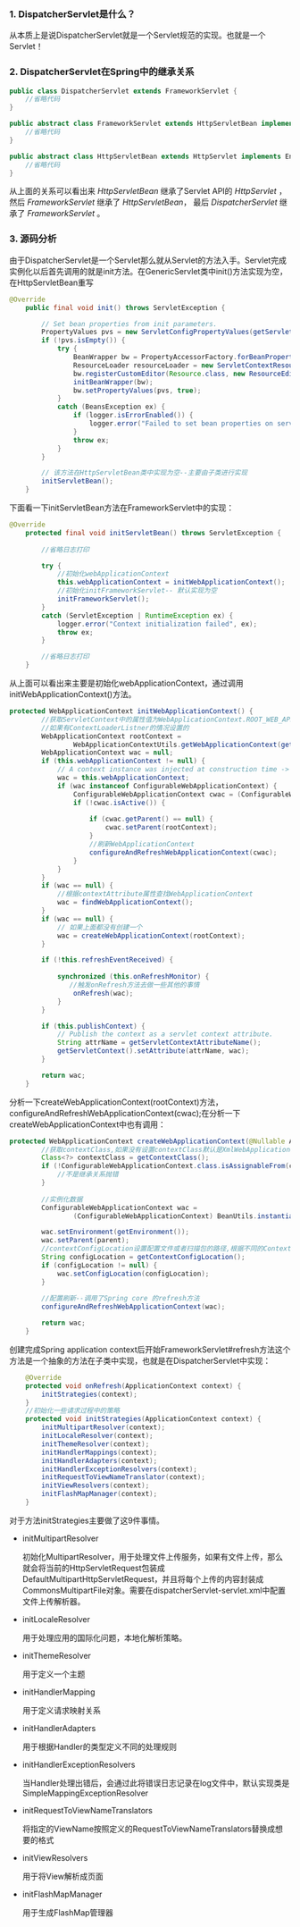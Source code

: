### 1. DispatcherServlet是什么？
从本质上是说DispatcherServlet就是一个Servlet规范的实现。也就是一个Servlet！
### 2. DispatcherServlet在Spring中的继承关系

```java
public class DispatcherServlet extends FrameworkServlet {
    //省略代码
}

public abstract class FrameworkServlet extends HttpServletBean implements ApplicationContextAware {
    //省略代码
}

public abstract class HttpServletBean extends HttpServlet implements EnvironmentCapable, EnvironmentAware {
    //省略代码    
}

```
从上面的关系可以看出来 *HttpServletBean* 继承了Servlet API的 *HttpServlet* ，然后 *FrameworkServlet* 继承了
*HttpServletBean*， 最后 *DispatcherServlet* 继承了 *FrameworkServlet* 。
### 3. 源码分析
由于DispatcherServlet是一个Servlet那么就从Servlet的方法入手。Servlet完成实例化以后首先调用的就是init方法。在GenericServlet类中init()方法实现为空，在HttpServletBean重写

```java
@Override
	public final void init() throws ServletException {

		// Set bean properties from init parameters.
		PropertyValues pvs = new ServletConfigPropertyValues(getServletConfig(), this.requiredProperties);
		if (!pvs.isEmpty()) {
			try {
				BeanWrapper bw = PropertyAccessorFactory.forBeanPropertyAccess(this);
				ResourceLoader resourceLoader = new ServletContextResourceLoader(getServletContext());
				bw.registerCustomEditor(Resource.class, new ResourceEditor(resourceLoader, getEnvironment()));
				initBeanWrapper(bw);
				bw.setPropertyValues(pvs, true);
			}
			catch (BeansException ex) {
				if (logger.isErrorEnabled()) {
					logger.error("Failed to set bean properties on servlet '" + getServletName() + "'", ex);
				}
				throw ex;
			}
		}

		// 该方法在HttpServletBean类中实现为空--主要由子类进行实现
		initServletBean();
	}
```
下面看一下initServletBean方法在FrameworkServlet中的实现：

```java
@Override
	protected final void initServletBean() throws ServletException {
		
		//省略日志打印

		try {
		    //初始化webApplicationContext
			this.webApplicationContext = initWebApplicationContext();
			//初始化initFrameworkServlet-- 默认实现为空
			initFrameworkServlet();
		}
		catch (ServletException | RuntimeException ex) {
			logger.error("Context initialization failed", ex);
			throw ex;
		}

		//省略日志打印
	}
```
从上面可以看出来主要是初始化webApplicationContext，通过调用initWebApplicationContext()方法。

```java
protected WebApplicationContext initWebApplicationContext() {
        //获取ServletContext中的属性值为WebApplicationContext.ROOT_WEB_APPLICATION_CONTEXT_ATTRIBUTE对象的值
		//如果有ContextLoaderListner的情况设置的
		WebApplicationContext rootContext =
				WebApplicationContextUtils.getWebApplicationContext(getServletContext());
		WebApplicationContext wac = null;
		if (this.webApplicationContext != null) {
			// A context instance was injected at construction time -> use it
			wac = this.webApplicationContext;
			if (wac instanceof ConfigurableWebApplicationContext) {
				ConfigurableWebApplicationContext cwac = (ConfigurableWebApplicationContext) wac;
				if (!cwac.isActive()) {
				
					if (cwac.getParent() == null) {
						cwac.setParent(rootContext);
					}
					//刷新WebApplicationContext
					configureAndRefreshWebApplicationContext(cwac);
				}
			}
		}
		if (wac == null) {
		    //根据contextAttribute属性查找WebApplicationContext
			wac = findWebApplicationContext();
		}
		if (wac == null) {
			// 如果上面都没有创建一个
			wac = createWebApplicationContext(rootContext);
		}

		if (!this.refreshEventReceived) {
		
			synchronized (this.onRefreshMonitor) {
			   //触发onRefresh方法去做一些其他的事情
				onRefresh(wac);
			}
		}

		if (this.publishContext) {
			// Publish the context as a servlet context attribute.
			String attrName = getServletContextAttributeName();
			getServletContext().setAttribute(attrName, wac);
		}

		return wac;
	}
```
分析一下createWebApplicationContext(rootContext)方法，configureAndRefreshWebApplicationContext(cwac);在分析一下createWebApplicationContext中也有调用：

```java
protected WebApplicationContext createWebApplicationContext(@Nullable ApplicationContext parent) {
		//获取contextClass,如果没有设置contextClass默认是XmlWebApplicationContext
		Class<?> contextClass = getContextClass();
		if (!ConfigurableWebApplicationContext.class.isAssignableFrom(contextClass)) {
			//不是继承关系抛错
		}
		
		//实例化数据
		ConfigurableWebApplicationContext wac =
				(ConfigurableWebApplicationContext) BeanUtils.instantiateClass(contextClass);

		wac.setEnvironment(getEnvironment());
		wac.setParent(parent);
		//contextConfigLocation设置配置文件或者扫描包的路径,根据不同的Context来匹配
		String configLocation = getContextConfigLocation();
		if (configLocation != null) {
			wac.setConfigLocation(configLocation);
		}
		
		//配置刷新--调用了Spring core 的refresh方法
		configureAndRefreshWebApplicationContext(wac);

		return wac;
	}
```
创建完成Spring application context后开始FrameworkServlet#refresh方法这个方法是一个抽象的方法在子类中实现，也就是在DispatcherServlet中实现：

```java
	@Override
	protected void onRefresh(ApplicationContext context) {
		initStrategies(context);
	}
	//初始化一些请求过程中的策略
	protected void initStrategies(ApplicationContext context) {
		initMultipartResolver(context);
		initLocaleResolver(context);
		initThemeResolver(context);
		initHandlerMappings(context);
		initHandlerAdapters(context);
		initHandlerExceptionResolvers(context);
		initRequestToViewNameTranslator(context);
		initViewResolvers(context);
		initFlashMapManager(context);
	}
```
对于方法initStrategies主要做了这9件事情。

- initMultipartResolver

  初始化MultipartResolver，用于处理文件上传服务，如果有文件上传，那么就会将当前的HttpServletRequest包装成DefaultMultipartHttpServletRequest，并且将每个上传的内容封装成CommonsMultipartFile对象。需要在dispatcherServlet-servlet.xml中配置文件上传解析器。

- initLocaleResolver

  用于处理应用的国际化问题，本地化解析策略。

- initThemeResolver

  用于定义一个主题

- initHandlerMapping

  用于定义请求映射关系

- initHandlerAdapters

  用于根据Handler的类型定义不同的处理规则

- initHandlerExceptionResolvers

  当Handler处理出错后，会通过此将错误日志记录在log文件中，默认实现类是SimpleMappingExceptionResolver

- initRequestToViewNameTranslators

  将指定的ViewName按照定义的RequestToViewNameTranslators替换成想要的格式

- initViewResolvers

  用于将View解析成页面

- initFlashMapManager

  用于生成FlashMap管理器